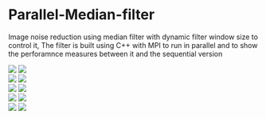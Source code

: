 # Parallel-Median-filter
 Image noise reduction using median filter with dynamic filter window size to control it, The filter is built using C++ with MPI to run in parallel and to show the perforamnce measures between it and the sequential version

![](image_samples/input/comp3.png)
![](image_samples/output/3outputRes0.png)
<br/>
![](image_samples/input/comp1.png)
![](image_samples/output/1outputRes0.png)
<br/>
![](image_samples/input/comp4.png)
![](image_samples/output/4outputRes0.png)
<br/>
![](image_samples/input/comp8.png)
![](image_samples/output/88outputRes0.png)
<br/>
![](image_samples/input/N_N_Salt_Pepper.PNG)
![](image_samples/output/2outputRes0.png)
